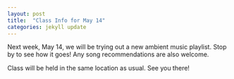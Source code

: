 ```yaml
---
layout: post
title:  "Class Info for May 14"
categories: jekyll update
---
```

Next week, May 14, we will be trying out a new ambient music playlist. Stop by to see how it goes! Any song recommendations are also welcome.

Class will be held in the same location as usual. See you there!